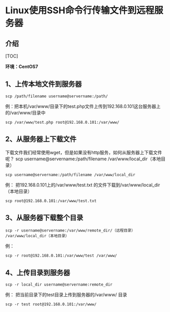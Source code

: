 # Linux使用SSH命令行传输文件到远程服务器

## 介绍

[TOC]

**环境：CentOS7**

## 1、上传本地文件到服务器

```
scp /path/filename username@servername:/path/
```

例：把本机/var/www/目录下的test.php文件上传到192.168.0.101这台服务器上的/var/www/目录中

```
scp /var/www/test.php root@192.168.0.101:/var/www/
```

## 2、从服务器上下载文件

下载文件我们经常使用wget，但是如果没有http服务，如何从服务器上下载文件呢？
scp username@servername:/path/filename /var/www/local_dir（本地目录）

```
scp username@servername:/path/filename /var/www/local_dir
```

例： 把192.168.0.101上的/var/www/test.txt 的文件下载到/var/www/local_dir（本地目录）

```
scp root@192.168.0.101:/var/www/test.txt
```

## 3、从服务器下载整个目录

```
scp -r username@servername:/var/www/remote_dir/（远程目录） /var/www/local_dir（本地目录）
```

例：

```
scp -r root@192.168.0.101:/var/www/test /var/www/
```

## 4、上传目录到服务器

```
scp -r local_dir username@servername:remote_dir
```

例： 把当前目录下的test目录上传到服务器的/var/www/ 目录

```
scp -r test root@192.168.0.101:/var/www/
```

